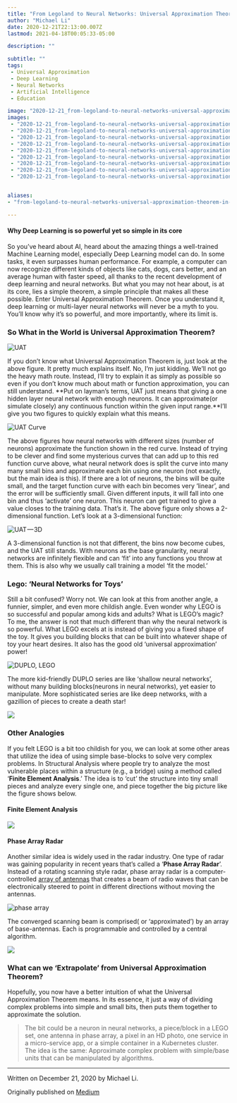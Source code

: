```yaml
---
title: "From Legoland to Neural Networks: Universal Approximation Theorem in Layman’s Terms"
author: "Michael Li"
date: 2020-12-21T22:13:00.007Z
lastmod: 2021-04-18T00:05:33-05:00

description: ""

subtitle: ""
tags:
 - Universal Approximation
 - Deep Learning
 - Neural Networks
 - Artificial Intelligence
 - Education

image: "2020-12-21_from-legoland-to-neural-networks-universal-approximation-theorem-in-laymans-terms_0.jpg" 
images:
 - "2020-12-21_from-legoland-to-neural-networks-universal-approximation-theorem-in-laymans-terms_0.jpg"
 - "2020-12-21_from-legoland-to-neural-networks-universal-approximation-theorem-in-laymans-terms_1.png"
 - "2020-12-21_from-legoland-to-neural-networks-universal-approximation-theorem-in-laymans-terms_2.png"
 - "2020-12-21_from-legoland-to-neural-networks-universal-approximation-theorem-in-laymans-terms_3.jpeg"
 - "2020-12-21_from-legoland-to-neural-networks-universal-approximation-theorem-in-laymans-terms_4.jpg"
 - "2020-12-21_from-legoland-to-neural-networks-universal-approximation-theorem-in-laymans-terms_5.jpeg"
 - "2020-12-21_from-legoland-to-neural-networks-universal-approximation-theorem-in-laymans-terms_6.png"
 - "2020-12-21_from-legoland-to-neural-networks-universal-approximation-theorem-in-laymans-terms_7.jpeg"
 - "2020-12-21_from-legoland-to-neural-networks-universal-approximation-theorem-in-laymans-terms_8.gif"


aliases:
- "from-legoland-to-neural-networks-universal-approximation-theorem-in-laymans-terms-6d1e41f5a8bb"

---
```


#### Why Deep Learning is so powerful yet so simple in its core


So you’ve heard about AI, heard about the amazing things a well-trained Machine Learning model, especially Deep Learning model can do. In some tasks, it even surpasses human performance. For example, a computer can now recognize different kinds of objects like cats, dogs, cars better, and an average human with faster speed, all thanks to the recent development of deep learning and neural networks. But what you may not hear about, is at its core, lies a simple theorem, a simple principle that makes all these possible. Enter Universal Approximation Theorem. Once you understand it, deep learning or multi-layer neural networks will never be a myth to you. You’ll know why it’s so powerful, and more importantly, where its limit is.

### So What in the World is Universal Approximation Theorem?

![UAT](2020-12-21_from-legoland-to-neural-networks-universal-approximation-theorem-in-laymans-terms_1.png)

If you don’t know what Universal Approximation Theorem is, just look at the above figure. It pretty much explains itself. No, I’m just kidding. We’ll not go the heavy math route. Instead, I’ll try to explain it as simply as possible so even if you don’t know much about math or function approximation, you can still understand. **Put on layman’s terms, UAT just means that giving a one hidden layer neural network with enough neurons. It can approximate(or simulate closely) any continuous function within the given input range.**I’ll give you two figures to quickly explain what this means.

![UAT Curve](2020-12-21_from-legoland-to-neural-networks-universal-approximation-theorem-in-laymans-terms_2.png)

The above figures how neural networks with different sizes (number of neurons) approximate the function shown in the red curve. Instead of trying to be clever and find some mysterious curves that can add up to this red function curve above, what neural network does is split the curve into many many small bins and approximate each bin using one neuron (not exactly, but the main idea is this). If there are a lot of neurons, the bins will be quite small, and the target function curve with each bin becomes very ‘linear’, and the error will be sufficiently small. Given different inputs, it will fall into one bin and thus ‘activate’ one neuron. This neuron can get trained to give a value closes to the training data. That’s it. The above figure only shows a 2-dimensional function. Let’s look at a 3-dimensional function:

![UAT — 3D](2020-12-21_from-legoland-to-neural-networks-universal-approximation-theorem-in-laymans-terms_3.jpeg)

A 3-dimensional function is not that different, the bins now become cubes, and the UAT still stands. With neurons as the base granularity, neural networks are infinitely flexible and can ‘fit’ into any functions you throw at them. This is also why we usually call training a model ‘fit the model.’

### Lego: ‘Neural Networks for Toys’

Still a bit confused? Worry not. We can look at this from another angle, a funnier, simpler, and even more childish angle. Even wonder why LEGO is so successful and popular among kids and adults? What is LEGO’s magic? To me, the answer is not that much different than why the neural network is so powerful. What LEGO excels at is instead of giving you a fixed shape of the toy. It gives you building blocks that can be built into whatever shape of toy your heart desires. It also has the good old ‘universal approximation’ power!

![DUPLO, LEGO](2020-12-21_from-legoland-to-neural-networks-universal-approximation-theorem-in-laymans-terms_4.jpg)

The more kid-friendly DUPLO series are like ‘shallow neural networks’, without many building blocks(neurons in neural networks), yet easier to manipulate. More sophisticated series are like deep networks, with a gazillion of pieces to create a death star!

![](2020-12-21_from-legoland-to-neural-networks-universal-approximation-theorem-in-laymans-terms_5.jpeg)

### Other Analogies

If you felt LEGO is a bit too childish for you, we can look at some other areas that utilize the idea of using simple base-blocks to solve very complex problems. In Structural Analysis where people try to analyze the most vulnerable places within a structure (e.g., a bridge) using a method called ‘**Finite Element Analysis**.’ The idea is to ‘cut’ the structure into tiny small pieces and analyze every single one, and piece together the big picture like the figure shows below.

#### Finite Element Analysis

![](2020-12-21_from-legoland-to-neural-networks-universal-approximation-theorem-in-laymans-terms_6.png)

#### Phase Array Radar

Another similar idea is widely used in the radar industry. One type of radar was gaining popularity in recent years that’s called a ‘**Phase Array Radar**’. Instead of a rotating scanning style radar, phase array radar is a computer-controlled [array of antennas](https://en.wikipedia.org/wiki/Antenna_array) that creates a beam of radio waves that can be electronically steered to point in different directions without moving the antennas.

![phase array](2020-12-21_from-legoland-to-neural-networks-universal-approximation-theorem-in-laymans-terms_7.jpeg)

The converged scanning beam is comprised( or ‘approximated’) by an array of base-antennas. Each is programmable and controlled by a central algorithm.

![](2020-12-21_from-legoland-to-neural-networks-universal-approximation-theorem-in-laymans-terms_8.gif)

### What can we ‘Extrapolate’ from Universal Approximation Theorem?

Hopefully, you now have a better intuition of what the Universal Approximation Theorem means. In its essence, it just a way of dividing complex problems into simple and small bits, then puts them together to approximate the solution.

> The bit could be a neuron in neural networks, a piece/block in a LEGO set, one antenna in phase array, a pixel in an HD photo, one service in a micro-service app, or a simple container in a Kubernetes cluster. The idea is the same: Approximate complex problem with simple/base units that can be manipulated by algorithms.


* * *
Written on December 21, 2020 by Michael Li.

Originally published on [Medium](https://medium.com/@lymenlee/from-legoland-to-neural-networks-universal-approximation-theorem-in-laymans-terms-6d1e41f5a8bb)
